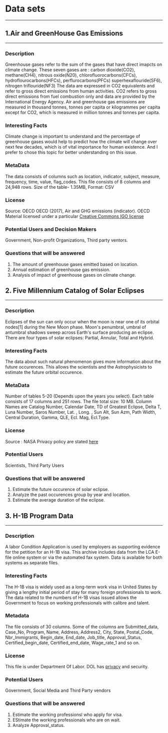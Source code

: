 # Data sets
------------------------
## 1.Air and GreenHouse Gas Emissions
------------------------------------
    
### Description   
   Greenhouse gases refer to the sum of the gases that have direct imapcts on climate change. These seven gases are :
   carbon dioxide(CO2), methane(CH4), nitrous oxide(N20), chlorofluorocarbons(CFCs), hydroflourocarbons(HFCs), perflurocarbons(PFCs)
   superhexaflouride(SF6), nitrogen triflouride(NF3)
   The data are expressed in CO2 equivalents and refer to gross direct emissions from human activities. CO2 refers to gross direct 
   emissions from fuel combustion only and data are provided by the International Energy Agency.
   Air and greenhouse gas emissions are measured in thousand tonnes, tonnes per capita or kilogrammes per capita except for 
   CO2, which is measured in million tonnes and tonnes per capita.

### Interesting Facts
   Climate change is important to understand and the percentage of greenhouse gases would help to predict how the climate will change 
   over next few decades, which is of vital importance for human existence. And I prefer to chose this topic for better understanding 
   on this issue.

### MetaData   
   The data consists of columns such as location, indicator, subject, measure, frequency, time, value, flag_codes. This file consists      of 8 columns and 24,948 rows.
   Size of the table- 1.35MB, Format: CSV
    
 ### License 
   Source: OECD
   OECD (2017), Air and GHG emissions (indicator).
   OECD Material licensed under a particular [Creative Commons IGO license](http://www.oecd.org/termsandconditions/)
  
 ### Potential Users and Decision Makers
   Government, Non-profit Organizations, Third party ventors.
  
 ### Questions that will be answered
 1. The amount of greenhouse gases emitted based on location.
 2. Annual estimation of greenhouse gas emission.
 3. Analysis of impact of greenhouse gases on climate change.
 
 
 ## 2. Five Millennium Catalog of Solar Eclipses
 -------------------------------------------------------
 
 ### Description 
  Eclipses of the sun can only occur when the moon is near one of its orbital nodes[1] during the New Moon phase. Moon's penumbral,       umbral of antumbral shadows sweep across Earth's surface producing an eclipse. There are four types of solar eclipses: Partial,         Annular, Total and Hybrid.
    
 
 ### Interesting Facts
 The data about such natural phenomenon gives more information about the future occurences. This allows the scientists and the Astrophysicists to estimate the future orbital occurence. 
    
 ### MetaData
  Number of tables 5-20 (Depends upon the years you select). Each table consists of 17 columns and 251 rows. The file total size: 10 MB.
  Column Names are Catalog Number, Calendar Date, TD of Greatest Eclipse, Delta T, Luna Number, Saros Number, Lat. , Long. , Sun Alt,
  Sun Azm, Path Width, Central Duration, Gamma, QLE, Ecl. Mag, Ecl.Type.
    
 ### License
  Source : NASA
  Privacy policy are stated [here](https://www.nasa.gov/about/highlights/HP_Privacy.html)
   
 ### Potential Users
   Scientists, Third Party Users
    
 ### Questions that will be answered
 1. Estimate the future occurence of solar eclipse.
 2. Analyze the past occurences group by year and location.
 3. Estimate the average duration of the eclipse.
 
## 3. H-1B Program Data
--------------------------------------
### Description
   A labor Condition Application is used by employers as supporting evidence for the petition for an H-1B visa. This archive includes
   data from the LCA E-file online system or via the automated fax system. Data is available for both systems as separate files. 
 
### Interesting Facts
   The H-1B visa is widely used as a long-term work visa in United States by giving a lengthy initial period of stay for many foreign professionals to work. The data related to the numbers of H-1B visas issued allows the Government to focus on working professionals with calibre and talent.

### Metadata
   The file consists of 30 columns. Some of the columns are Submitted_data, Case_No, Program, Name, Address, Address2, City, State,        Postal_Code, Nbr_Immigrants, Begin_date, End_date, Job_title, Approval_Status, Certified_begin_date, Certified_end_date, Wage_rate_1    and so on.

### License
   This file is under Department Of Labor. DOL has [privacy](https://www.dol.gov/general/privacynotice) and security. 
 
### Potential Users
   Government, Social Media and Third Party vendors
 
### Questions that will be answered
  1. Estimate the working professionsl who apply for visa.
  2. EStimate the working professionals who are on wait.
  3. Analyze Approval_status.
    
    
    
    
    
 
